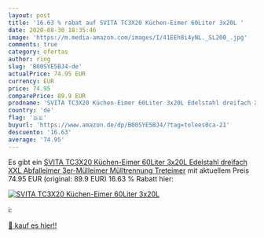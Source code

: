 ```yaml
---
layout: post
title: '16.63 % rabat auf SVITA TC3X20 Küchen-Eimer 60Liter 3x20L '
date: 2020-08-30 18:35:46
image: 'https://m.media-amazon.com/images/I/41EEh8i4yNL._SL200_.jpg'
comments: true
category: ofertas
author: ring
slug: 'B00SYE5BJ4-de'
actualPrice: 74.95 EUR
currency: EUR
price: 74.95
comparePrice: 89.9 EUR
prodname: 'SVITA TC3X20 Küchen-Eimer 60Liter 3x20L Edelstahl dreifach XXL Abfalleimer 3er-Mülleimer Mülltrennung Treteimer'
country: 'de'
flag: '🇩🇪'
buyurl: 'https://www.amazon.de/dp/B00SYE5BJ4/?tag=tolees0ca-21'
descuento: '16.63'
average: '74.95'
---
```


Es gibt ein [SVITA TC3X20 Küchen-Eimer 60Liter 3x20L Edelstahl dreifach XXL Abfalleimer 3er-Mülleimer Mülltrennung Treteimer](https://www.amazon.de/dp/B00SYE5BJ4/?tag=tolees0ca-21) mit aktuellem Preis 74.95 EUR (original: 89.9 EUR) 16.63 % Rabatt hier:

[![SVITA TC3X20 Küchen-Eimer 60Liter 3x20L ](https://m.media-amazon.com/images/I/41EEh8i4yNL._SL200_.jpg)](https://www.amazon.de/dp/B00SYE5BJ4/?tag=tolees0ca-21)

ℹ️:


[🛒 kauf es hier!!](https://www.amazon.de/dp/B00SYE5BJ4/?tag=tolees0ca-21)
